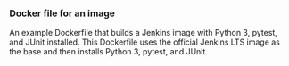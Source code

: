### Docker file for an image
An example Dockerfile that builds a Jenkins image with Python 3, pytest, and JUnit installed. This Dockerfile uses the official Jenkins LTS image as the base and then installs Python 3, pytest, and JUnit.
